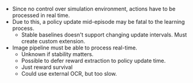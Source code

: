 * Since no control over simulation environment, actions have to be processed in real time. 
 * Due to this, a policy update mid-episode may be fatal to the learning process.
   * Stable baselines doesn't support changing update intervals. Must create custom extension. 
 * Image pipeline must be able to process  real-time. 
   * Unknown if stability matters. 
   * Possible to defer reward extraction to policy update time. 
    * Just reward survival 
   * Could use external OCR, but too slow. 